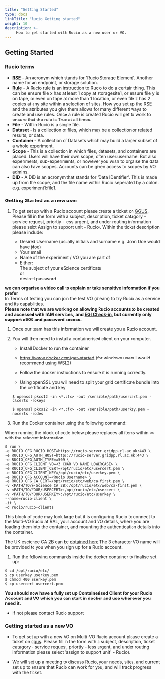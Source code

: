 ```yaml
---
title: "Getting Started"
type: docs
linkTitle: "Rucio Getting started"
weight: 10
description: >-
     How to get started with Rucio as a new user or VO.
---
```


## Getting Started

### Rucio terms

- [**RSE**](https://rucio.readthedocs.io/en/latest/overview_Rucio_Storage_Element.html) - An acronym which stands for 'Rucio Storage Element'. Another name for an endpoint, or storage solution.
- [**Rule**](https://rucio.readthedocs.io/en/latest/replication_rules_examples.html) - A Rucio rule is an instruction to Rucio to do a certain thing.
This can be ensure file x has at least 1 copy at storagesite1, or ensure file y is on tape, or even on tape at more than 1 location,
or even file z has 2 copies at any site within a selection of sites.
How you set up the RSE and the attributes you give them allows for many different ways to create and use rules.
Once a rule is created Rucio will get to work to ensure that the rule is True at all times.
- **File** - Within Rucio is a single file.
- **Dataset** - Is a collection of files, which may be a collection or related results, or data.
- **Container** - A collection of Datasets which may build a larger subset of a whole experiment.
- **Scope** - This is a collection in which files, datasets, and containers are placed.
Users will have their own scope, often user.username.
But also experiments, sub-experiments,
or however you wish to orgaise the data can also have scopes. 
Accounts can be given access to scopes by VO admins.
- **DID** - A DID is an acronym that stands for 'Data IDentifier'. 
This is made up from the scope, and the file name within Rucio seperated by a colon.
e.g. experiment1:file1.

### Getting Started as a new user

1. To get set up with a Rucio account please create a ticket on [GGUS](https://ggus.eu/?mode=ticket_submit).
Please fill in the form with a subject, description, ticket catagory - service request,
priortiy - less urgent, and under routing information please selct Assign to support unit - Rucio).
Within the ticket description please include:

    - Desired Username (usually initials and surname e.g. John Doe would have jdoe)  
    - Your email  
    - Name of the experiment / VO you are part of  
    - Either:  
        The subject of your eScience certificate  
        or  
        desired password  

**we can organise a video call to explain or take sensitive information if you prefer**  
In Terms of testing you can join the test VO (dteam) to try Rucio as a service and its capabilities.  
**Please note that we are working on allowing Rucio accounts to be created and accessed with IAM services,**
**and [EGI Check-in](https://docs.egi.eu/users/check-in/), but currently only support x509 and password access.**

1. Once our team has this information we will create you a Rucio account.  

1. You will then need to install a containerised client on your computer.  

    - Install Docker to run the container  

    - <https://www.docker.com/get-started> (for windows users I would recommend using WSL2)  

    - Follow the docker instructions to ensure it is running correctly.  

    - Using openSSL you will need to split your grid certificate bundle into the certificate and key:  

    `$ openssl pkcs12 -in <*.pfx> -out /sensible/path/usercert.pem -clcerts -nokeys`  

    `$ openssl pkcs12 -in <*.pfx> -out /sensible/path/userkey.pem -nocerts -nodes`  

1. Run the Docker container using the following command:  

When running the block of code below please replaces all items within `<>` with the relevent information.  

```shell
$ run \
-e RUCIO_CFG_RUCIO_HOST=https://rucio-server.gridpp.rl.ac.uk:443 \
-e RUCIO_CFG_AUTH_HOST=https://rucio-server.gridpp.rl.ac.uk:443 \
-e RUCIO_CFG_AUTH_TYPE=x509 \
-e RUCIO_CFG_CLIENT_VO=<3 CHAR VO NAME LOWERCASE> \
-e RUCIO_CFG_CLIENT_CERT=/opt/rucio/etc/usercert.pem \
-e RUCIO_CFG_CLIENT_KEY=/opt/rucio/etc/userkey.pem \
-e RUCIO_CFG_ACCOUNT=<Rucio Username> \
-e RUCIO_CFG_CA_CERT=/opt/rucio/etc/web/ca-first.pem \
-v <PATH/TO/e-Science CA 2B>:/opt/rucio/etc/web/ca-first.pem \
-v <PATH/TO/YOUR/USERCERT>:/opt/rucio/etc/usercert \
-v <PATH/TO/YOUR/USERKEY>:/opt/rucio/etc/userkey \
--name=rucio-client \
-it \
-d rucio/rucio-clients
```

This block of code may look large but it is configuring Rucio to connect to the Multi-VO Rucio at RAL,
your account and VO details, where you are loading them into the container,
and mounting the authentication details into the container.  

The UK escience CA 2B can be [obtained here](https://ca.grid-support.ac.uk/)
The 3 character VO name will be provided to you when you sign up for a Rucio account.  

1. Run the following commands inside the docker container to finalise set up:  

```shell
$ cd /opt/rucio/etc/
$ cp userkey userkey.pem
$ chmod 400 userkey.pem
$ cp usercert usercert.pem
```

**You should now have a fully set up Containerised Client for your Rucio Account**
**and VO which you can start in docker and use whenever you need it.**  

- If not please contact Rucio support

### Getting started as a new VO

- To get set up with a new VO on Multi-VO Rucio account please create a ticket on
[ggus](https://ggus.eu/?mode=ticket_submit).
Please fill in the form with a subject, description, ticket catagory - service request,
priortiy - less urgent, and under routing information please select 'assign to support unit' - Rucio).

- We will set up a meeting to discuss Rucio, your needs, sites,
and current set up to ensure that Rucio can work for you, and will track progress with the ticket.

